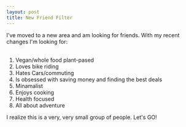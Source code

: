 ```yaml
---
layout: post
title: New Friend Filter
---
```

I've moved to a new area and am looking for friends.  With my recent changes I'm looking for:
<br><br>

1. Vegan/whole food plant-pased
2. Loves bike riding
3. Hates Cars/commuting
4. Is obsessed with saving money and finding the best deals
5. Minamalist
6. Enjoys cooking
7. Health focused
8. All about adventure

I realize this is a very, very small group of people.  Let's GO!
